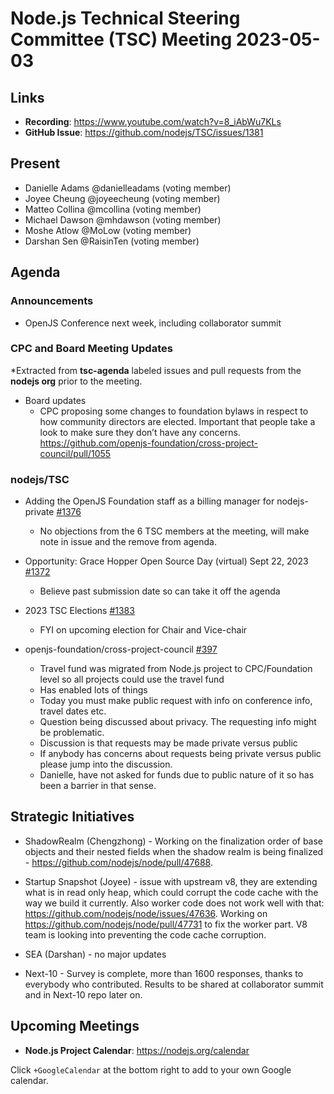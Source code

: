 # Node.js Technical Steering Committee (TSC) Meeting 2023-05-03

## Links

* **Recording**: <https://www.youtube.com/watch?v=8_iAbWu7KLs>
* **GitHub Issue**: <https://github.com/nodejs/TSC/issues/1381>

## Present

* Danielle Adams @danielleadams (voting member)
* Joyee Cheung @joyeecheung (voting member)
* Matteo Collina @mcollina (voting member)
* Michael Dawson @mhdawson (voting member)
* Moshe Atlow @MoLow (voting member)
* Darshan Sen @RaisinTen (voting member)

## Agenda

### Announcements

* OpenJS Conference next week, including collaborator summit

### CPC and Board Meeting Updates

*Extracted from **tsc-agenda** labeled issues and pull requests from the **nodejs org** prior to the meeting.

* Board updates
  * CPC proposing some changes to foundation bylaws in respect to
    how community directors are elected. Important that people
    take a look to make sure they don’t have any concerns.
    <https://github.com/openjs-foundation/cross-project-council/pull/1055>

### nodejs/TSC

* Adding the OpenJS Foundation staff as a billing manager for nodejs-private [#1376](https://github.com/nodejs/TSC/issues/1376)
  * No objections from the 6 TSC members at the meeting, will make note in issue and the remove from agenda.

* Opportunity: Grace Hopper Open Source Day (virtual) Sept 22, 2023 [#1372](https://github.com/nodejs/TSC/issues/1372)
  * Believe past submission date so can take it off the agenda

* 2023 TSC Elections [#1383](https://github.com/nodejs/TSC/issues/1382)
  * FYI on upcoming election for Chair and Vice-chair

* openjs-foundation/cross-project-council [#397](https://github.com/openjs-foundation/cross-project-council/issues/397)
  * Travel fund was migrated from Node.js project to CPC/Foundation level so all projects could use the travel fund
  * Has enabled lots of things
  * Today you must make public request with info on conference info, travel dates etc.
  * Question being discussed about privacy. The requesting info might be problematic.
  * Discussion is that requests may be made private versus public
  * If anybody has concerns about requests being private versus public please jump into the discussion.
  * Danielle, have not asked for funds due to public nature of it so has been a barrier in that sense.

## Strategic Initiatives

* ShadowRealm (Chengzhong) - Working on the finalization order of base objects and their nested fields when the shadow realm is being finalized - <https://github.com/nodejs/node/pull/47688>.

* Startup Snapshot (Joyee) - issue with upstream v8, they are extending what is in read only heap, which could corrupt the code cache with the way we build it currently. Also worker code does not work well with that: <https://github.com/nodejs/node/issues/47636>. Working on <https://github.com/nodejs/node/pull/47731> to fix the worker part. V8 team is looking into preventing the code cache corruption.

* SEA (Darshan) - no major updates

* Next-10 - Survey is complete, more than 1600 responses, thanks to everybody who contributed. Results to be shared at collaborator summit and in Next-10 repo later on.

## Upcoming Meetings

* **Node.js Project Calendar**: <https://nodejs.org/calendar>

Click `+GoogleCalendar` at the bottom right to add to your own Google calendar.
